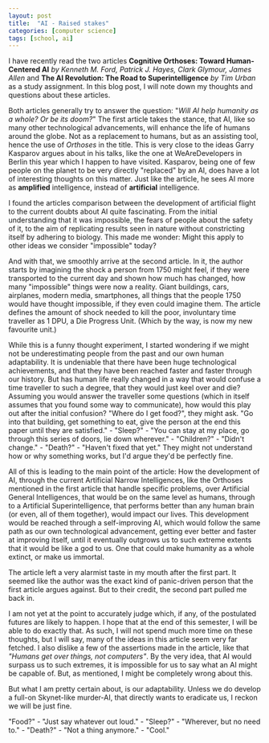 ```yaml
---
layout: post
title:  "AI - Raised stakes"
categories: [computer science]
tags: [school, ai]
---
```


I have recently read the two articles **Cognitive Orthoses: Toward Human-Centered AI** *by Kenneth M. Ford, Patrick J.
Hayes, Clark Glymour, James Allen* and **The AI Revolution: The Road to Superintelligence** *by Tim Urban* as a study
assignment. In this blog post, I will note down my thoughts and questions about these articles.

Both articles generally try to answer the question: "*Will AI help humanity as a whole? Or be its doom?*" The first
article takes the stance, that AI, like so many other technological advancements, will enhance the life of humans around
the globe. Not as a replacement to humans, but as an assisting tool, hence the use of *Orthoses* in the title.
This is very close to the ideas Garry Kasparov argues about in his talks, like the one at WeAreDevelopers in Berlin this
year which I happen to have visited. Kasparov, being one of few people on the planet to be very directly "replaced" by
an AI, does have a lot of interesting thoughts on this matter. Just like the article, he sees AI more as **amplified**
intelligence, instead of **artificial** intelligence.

I found the articles comparison between the development of artificial flight to the current doubts about AI quite
fascinating. From the initial understanding that it was impossible, the fears of people about the safety of it, to
the aim of replicating results seen in nature without constricting itself by adhering to biology. This made me wonder:
Might this apply to other ideas we consider "impossible" today?

And with that, we smoothly arrive at the second article. In it, the author starts by imagining the shock a person from
1750 might feel, if they were transported to the current day and shown how much has changed, how many "impossible"
things were now a reality. Giant buildings, cars, airplanes, modern media, smartphones, all things that the people 1750
would have thought impossible, if they even could imagine them. The article defines the amount of shock needed to kill
the poor, involuntary time traveller as 1 DPU, a Die Progress Unit. (Which by the way, is now my new favourite unit.)

While this is a funny thought experiment, I started wondering if we might not be underestimating people from the past
and our own human adaptability. It is undeniable that there have been huge technological achievements, and that they
have been reached faster and faster through our history. But has human life really changed in a way that would confuse a
time traveller to such a degree, that they would just keel over and die? Assuming you would answer the traveller some
questions (which in itself assumes that you found some way to communicate), how would this play out after the initial
confusion? "Where do I get food?", they might ask. "Go into that building, get something to eat, give the person at the
end this paper until they are satisfied." - "Sleep?" - "You can stay at my place, go through this series of doors, lie
down wherever." - "Children?" - "Didn't change." - "Death?" -  "Haven't fixed that yet." They might not understand how
or why something works, but I'd argue they'd be perfectly fine.

All of this is leading to the main point of the article: How the development of AI, through the current Artificial
Narrow Intelligences, like the Orthoses mentioned in the first article that handle specific problems, over Artificial
General Intelligences, that would be on the same level as humans, through to a Artificial Superintelligence, that
performs better than any human brain (or even, all of them together), would impact our lives.  This development would be
reached through a self-improving AI, which would follow the same path as our own technological advancement, getting ever
better and faster at improving itself, until it eventually outgrows us to such extreme extents that it would be like a
god to us. One that could make humanity as a whole extinct, or make us immortal.

The article left a very alarmist taste in my mouth after the first part. It seemed like the author was the exact kind of
panic-driven person that the first article argues against. But to their credit, the second part pulled me back in.

I am not yet at the point to accurately judge which, if any, of the postulated futures are likely to happen. I hope that
at the end of this semester, I will be able to do exactly that. As such, I will not spend much more time on these
thoughts, but I will say, many of the ideas in this article seem very far fetched. I also dislike a few of the
assertions made in the article, like that *"Humans get over things, not computers"*. By the very idea, that AI would
surpass us to such extremes, it is impossible for us to say what an AI might be capable of. But, as mentioned, I might
be completely wrong about this.

But what I am pretty certain about, is our adaptability. Unless we do develop a full-on Skynet-like murder-AI, that
directly wants to eradicate us, I reckon we will be just fine.

"Food?" - "Just say whatever out loud." - "Sleep?" - "Wherever, but no need to." - "Death?" - "Not a thing anymore." -
"Cool."
